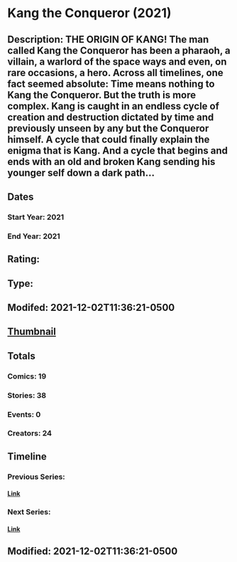 # Kang the Conqueror (2021)
## Description: THE ORIGIN OF KANG! The man called Kang the Conqueror has been a pharaoh, a villain, a warlord of the space ways and even, on rare occasions, a hero. Across all timelines, one fact seemed absolute: Time means nothing to Kang the Conqueror. But the truth is more complex. Kang is caught in an endless cycle of creation and destruction dictated by time and previously unseen by any but the Conqueror himself. A cycle that could finally explain the enigma that is Kang. And a cycle that begins and ends with an old and broken Kang sending his younger self down a dark path…
## Dates
### Start Year: 2021
### End Year: 2021
## Rating: 
## Type: 
## Modifed: 2021-12-02T11:36:21-0500
## [Thumbnail](http://i.annihil.us/u/prod/marvel/i/mg/c/90/61a8f5e21ce7f.jpg)
## Totals
### Comics: 19
### Stories: 38
### Events: 0
### Creators: 24
## Timeline
### Previous Series: 
#### [Link]()
### Next Series: 
#### [Link]()
## Modified: 2021-12-02T11:36:21-0500